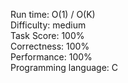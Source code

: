 Run time: O(1) / O(K)  
Difficulty: medium  
Task Score: 100%  
Correctness: 100%  
Performance: 100%  
Programming language: C  